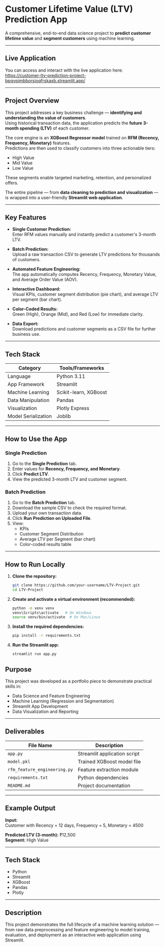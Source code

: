 # Customer Lifetime Value (LTV) Prediction App

A comprehensive, end-to-end data science project to **predict customer lifetime value** and **segment customers** using machine learning.

---

## Live Application

You can access and interact with the live application here:  
https://customer-ltv-prediction-project-bpqvpimbborsioqfrskaxb.streamlit.app/

---

## Project Overview

This project addresses a key business challenge — **identifying and understanding the value of customers**.  
Using historical transaction data, the application predicts the **future 3-month spending (LTV)** of each customer.

The core engine is an **XGBoost Regressor model** trained on **RFM (Recency, Frequency, Monetary)** features.  
Predictions are then used to classify customers into three actionable tiers:

- High Value  
- Mid Value  
- Low Value  

These segments enable targeted marketing, retention, and personalized offers.

The entire pipeline — from **data cleaning to prediction and visualization** — is wrapped into a user-friendly **Streamlit web application**.

---

## Key Features

- **Single Customer Prediction:**  
  Enter RFM values manually and instantly predict a customer's 3-month LTV.

- **Batch Prediction:**  
  Upload a raw transaction CSV to generate LTV predictions for thousands of customers.

- **Automated Feature Engineering:**  
  The app automatically computes Recency, Frequency, Monetary Value, and Average Order Value (AOV).

- **Interactive Dashboard:**  
  Visual KPIs, customer segment distribution (pie chart), and average LTV per segment (bar chart).

- **Color-Coded Results:**  
  Green (High), Orange (Mid), and Red (Low) for immediate clarity.

- **Data Export:**  
  Download predictions and customer segments as a CSV file for further business use.

---

## Tech Stack

| Category | Tools/Frameworks |
|-----------|------------------|
| Language | Python 3.11 |
| App Framework | Streamlit |
| Machine Learning | Scikit-learn, XGBoost |
| Data Manipulation | Pandas |
| Visualization | Plotly Express |
| Model Serialization | Joblib |

---

## How to Use the App

### Single Prediction
1. Go to the **Single Prediction** tab.  
2. Enter values for **Recency, Frequency, and Monetary**.  
3. Click **Predict LTV**.  
4. View the predicted 3-month LTV and customer segment.

### Batch Prediction
1. Go to the **Batch Prediction** tab.  
2. Download the sample CSV to check the required format.  
3. Upload your own transaction data.  
4. Click **Run Prediction on Uploaded File**.  
5. View:
   - KPIs  
   - Customer Segment Distribution  
   - Average LTV per Segment (bar chart)  
   - Color-coded results table  

---

## How to Run Locally

1. **Clone the repository:**
   ```bash
   git clone https://github.com/your-username/LTV-Project.git
   cd LTV-Project
   
2. **Create and activate a virtual environment (recommended):**
   ```bash
   python -m venv venv
   venv\Scripts\activate   # On Windows
   source venv/bin/activate  # On Mac/Linux

3. **Install the required dependencies:**
   ```bash
   pip install -r requirements.txt

4. **Run the Streamlit app:**
   ```bash
   streamlit run app.py

## Purpose
This project was developed as a portfolio piece to demonstrate practical skills in:

- Data Science and Feature Engineering  
- Machine Learning (Regression and Segmentation)  
- Streamlit App Development  
- Data Visualization and Reporting  

---

## Deliverables
| File Name | Description |
|------------|--------------|
| `app.py` | Streamlit application script |
| `model.pkl` | Trained XGBoost model file |
| `rfm_feature_engineering.py` | Feature extraction module |
| `requirements.txt` | Python dependencies |
| `README.md` | Project documentation |

---

## Example Output
**Input:**  
Customer with Recency = 12 days, Frequency = 5, Monetary = 4500  

**Predicted LTV (3-month):** ₹12,500  
**Segment:** High Value  

---

## Tech Stack
- Python  
- Streamlit  
- XGBoost  
- Pandas  
- Plotly  

---

## Description
This project demonstrates the full lifecycle of a machine learning solution — from raw data preprocessing and feature engineering to model training, evaluation, and deployment as an interactive web application using Streamlit.
